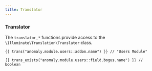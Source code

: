 ```yaml
---
title: Translator
---
```


### Translator

The `translator_*` functions provide access to the `\Illuminate\Translation\Translator` class.

    {{ trans("anomaly.module.users::addon.name") }} // "Users Module"

    {{ trans_exists("anomaly.module.users::field.bogus.name") }} // boolean
